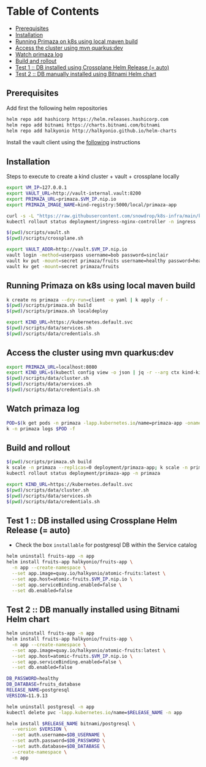 Table of Contents
=================

* [Prerequisites](#prerequisites)
* [Installation](#installation)
* [Running Primaza on k8s using local maven build](#running-primaza-on-k8s-using-local-maven-build)
* [Access the cluster using mvn quarkus:dev](#access-the-cluster-using-mvn-quarkusdev)
* [Watch primaza log](#watch-primaza-log)
* [Build and rollout](#build-and-rollout)
* [Test 1 :: DB installed using Crossplane Helm Release (= auto)](#test-1--db-installed-using-crossplane-helm-release--auto)
* [Test 2 :: DB manually installed using Bitnami Helm chart](#test-2--db-manually-installed-using-bitnami-helm-chart)

## Prerequisites

Add first the following helm repositories
```bash
helm repo add hashicorp https://helm.releases.hashicorp.com
helm repo add bitnami https://charts.bitnami.com/bitnami
helm repo add halkyonio http://halkyonio.github.io/helm-charts
```
Install the vault client using the [following](https://developer.hashicorp.com/vault/docs/install) instructions

## Installation

Steps to execute to create a kind cluster + vault + crossplane locally

```bash
export VM_IP=127.0.0.1
export VAULT_URL=http://vault-internal.vault:8200
export PRIMAZA_URL=primaza.$VM_IP.nip.io
export PRIMAZA_IMAGE_NAME=kind-registry:5000/local/primaza-app

curl -s -L "https://raw.githubusercontent.com/snowdrop/k8s-infra/main/kind/kind.sh" | bash -s install --delete-kind-cluster
kubectl rollout status deployment/ingress-nginx-controller -n ingress

$(pwd)/scripts/vault.sh
$(pwd)/scripts/crossplane.sh

export VAULT_ADDR=http://vault.$VM_IP.nip.io
vault login -method=userpass username=bob password=sinclair
vault kv put -mount=secret primaza/fruits username=healthy password=healthy database=fruits_database
vault kv get -mount=secret primaza/fruits
```

## Running Primaza on k8s using local maven build
```bash
k create ns primaza --dry-run=client -o yaml | k apply -f -
$(pwd)/scripts/primaza.sh build
$(pwd)/scripts/primaza.sh localdeploy

export KIND_URL=https://kubernetes.default.svc
$(pwd)/scripts/data/services.sh
$(pwd)/scripts/data/credentials.sh
```

## Access the cluster using mvn quarkus:dev
```bash
export PRIMAZA_URL=localhost:8080
export KIND_URL=$(kubectl config view -o json | jq -r --arg ctx kind-kind '.clusters[] | select(.name == $ctx) | .cluster.server')
$(pwd)/scripts/data/cluster.sh
$(pwd)/scripts/data/services.sh
$(pwd)/scripts/data/credentials.sh
```

## Watch primaza log 
```bash
POD=$(k get pods -n primaza -lapp.kubernetes.io/name=primaza-app -oname)
k -n primaza logs $POD -f
```

## Build and rollout
```bash
$(pwd)/scripts/primaza.sh build
k scale -n primaza --replicas=0 deployment/primaza-app; k scale -n primaza --replicas=1 deployment/primaza-app
kubectl rollout status deployment/primaza-app -n primaza

export KIND_URL=https://kubernetes.default.svc
$(pwd)/scripts/data/cluster.sh
$(pwd)/scripts/data/services.sh
$(pwd)/scripts/data/credentials.sh
```
## Test 1 :: DB installed using Crossplane Helm Release (= auto)

- Check the box `installable` for postgresql DB within the Service catalog
```bash
helm uninstall fruits-app -n app
helm install fruits-app halkyonio/fruits-app \
  -n app --create-namespace \
  --set app.image=quay.io/halkyonio/atomic-fruits:latest \
  --set app.host=atomic-fruits.$VM_IP.nip.io \
  --set app.serviceBinding.enabled=false \
  --set db.enabled=false
```

## Test 2 :: DB manually installed using Bitnami Helm chart

```bash
helm uninstall fruits-app -n app
helm install fruits-app halkyonio/fruits-app \
  -n app --create-namespace \
  --set app.image=quay.io/halkyonio/atomic-fruits:latest \
  --set app.host=atomic-fruits.$VM_IP.nip.io \
  --set app.serviceBinding.enabled=false \
  --set db.enabled=false

DB_PASSWORD=healthy
DB_DATABASE=fruits_database
RELEASE_NAME=postgresql
VERSION=11.9.13

helm uninstall postgresql -n app
kubectl delete pvc -lapp.kubernetes.io/name=$RELEASE_NAME -n app

helm install $RELEASE_NAME bitnami/postgresql \
  --version $VERSION \
  --set auth.username=$DB_USERNAME \
  --set auth.password=$DB_PASSWORD \
  --set auth.database=$DB_DATABASE \
  --create-namespace \
  -n app
```